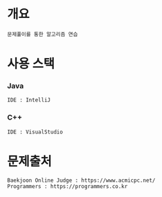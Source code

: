 # 개요
    문제풀이를 통한 알고리즘 연습

# 사용 스택
### Java
    IDE : IntelliJ
### C++
    IDE : VisualStudio


# 문제출처
    Baekjoon Online Judge : https://www.acmicpc.net/
    Programmers : https://programmers.co.kr
